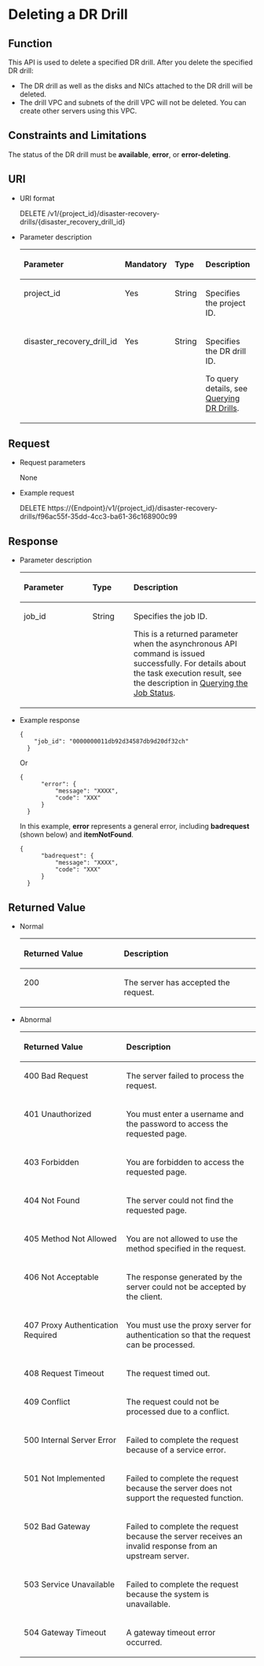# Deleting a DR Drill<a name="sdrs_05_0702"></a>

## Function<a name="section10712172153513"></a>

This API is used to delete a specified DR drill. After you delete the specified DR drill:

-   The DR drill as well as the disks and NICs attached to the DR drill will be deleted.
-   The drill VPC and subnets of the drill VPC will not be deleted. You can create other servers using this VPC.

## Constraints and Limitations<a name="section7717172173519"></a>

The status of the DR drill must be  **available**,  **error**, or  **error-deleting**.

## URI<a name="section157201821113516"></a>

-   URI format

    DELETE /v1/\{project\_id\}/disaster-recovery-drills/\{disaster\_recovery\_drill\_id\}

-   Parameter description

    <a name="table77247213354"></a>
    <table><thead align="left"><tr id="row8810132213510"><th class="cellrowborder" valign="top" width="21.21212121212121%" id="mcps1.1.5.1.1"><p id="p148101922163517"><a name="p148101922163517"></a><a name="p148101922163517"></a><strong id="b842352706151210"><a name="b842352706151210"></a><a name="b842352706151210"></a>Parameter</strong></p>
    </th>
    <th class="cellrowborder" valign="top" width="14.141414141414138%" id="mcps1.1.5.1.2"><p id="p481032223510"><a name="p481032223510"></a><a name="p481032223510"></a><strong id="b84235270615447"><a name="b84235270615447"></a><a name="b84235270615447"></a>Mandatory</strong></p>
    </th>
    <th class="cellrowborder" valign="top" width="23.23232323232323%" id="mcps1.1.5.1.3"><p id="p148101322203518"><a name="p148101322203518"></a><a name="p148101322203518"></a><strong id="b84235270615453"><a name="b84235270615453"></a><a name="b84235270615453"></a>Type</strong></p>
    </th>
    <th class="cellrowborder" valign="top" width="41.41414141414141%" id="mcps1.1.5.1.4"><p id="p178101222183514"><a name="p178101222183514"></a><a name="p178101222183514"></a><strong id="b84235270615457"><a name="b84235270615457"></a><a name="b84235270615457"></a>Description</strong></p>
    </th>
    </tr>
    </thead>
    <tbody><tr id="row1981012224351"><td class="cellrowborder" valign="top" width="21.21212121212121%" headers="mcps1.1.5.1.1 "><p id="p1810152215359"><a name="p1810152215359"></a><a name="p1810152215359"></a>project_id</p>
    </td>
    <td class="cellrowborder" valign="top" width="14.141414141414138%" headers="mcps1.1.5.1.2 "><p id="p14810152213353"><a name="p14810152213353"></a><a name="p14810152213353"></a>Yes</p>
    </td>
    <td class="cellrowborder" valign="top" width="23.23232323232323%" headers="mcps1.1.5.1.3 "><p id="p7810192217351"><a name="p7810192217351"></a><a name="p7810192217351"></a>String</p>
    </td>
    <td class="cellrowborder" valign="top" width="41.41414141414141%" headers="mcps1.1.5.1.4 "><p id="p28101227354"><a name="p28101227354"></a><a name="p28101227354"></a>Specifies the project ID.</p>
    </td>
    </tr>
    <tr id="row14810102243515"><td class="cellrowborder" valign="top" width="21.21212121212121%" headers="mcps1.1.5.1.1 "><p id="p15810922193516"><a name="p15810922193516"></a><a name="p15810922193516"></a>disaster_recovery_drill_id</p>
    </td>
    <td class="cellrowborder" valign="top" width="14.141414141414138%" headers="mcps1.1.5.1.2 "><p id="p881015229351"><a name="p881015229351"></a><a name="p881015229351"></a>Yes</p>
    </td>
    <td class="cellrowborder" valign="top" width="23.23232323232323%" headers="mcps1.1.5.1.3 "><p id="p2810322173515"><a name="p2810322173515"></a><a name="p2810322173515"></a>String</p>
    </td>
    <td class="cellrowborder" valign="top" width="41.41414141414141%" headers="mcps1.1.5.1.4 "><p id="p20810722183512"><a name="p20810722183512"></a><a name="p20810722183512"></a>Specifies the DR drill ID.</p>
    <p id="p558414565416"><a name="p558414565416"></a><a name="p558414565416"></a>To query details, see <a href="querying-dr-drills.md">Querying DR Drills</a>.</p>
    </td>
    </tr>
    </tbody>
    </table>


## Request<a name="section1973942115356"></a>

-   Request parameters

    None

-   Example request

    DELETE https://\{Endpoint\}/v1/\{project\_id\}/disaster-recovery-drills/f96ac55f-35dd-4cc3-ba61-36c168900c99


## Response<a name="section17391021133518"></a>

-   Parameter description

    <a name="table1074342183511"></a>
    <table><thead align="left"><tr id="row4810202233512"><th class="cellrowborder" valign="top" width="29.07%" id="mcps1.1.4.1.1"><p id="p0810622153517"><a name="p0810622153517"></a><a name="p0810622153517"></a><strong id="b842352706151210_1"><a name="b842352706151210_1"></a><a name="b842352706151210_1"></a>Parameter</strong></p>
    </th>
    <th class="cellrowborder" valign="top" width="17.44%" id="mcps1.1.4.1.2"><p id="p58115224351"><a name="p58115224351"></a><a name="p58115224351"></a><strong id="b84235270615453_1"><a name="b84235270615453_1"></a><a name="b84235270615453_1"></a>Type</strong></p>
    </th>
    <th class="cellrowborder" valign="top" width="53.49%" id="mcps1.1.4.1.3"><p id="p168112224356"><a name="p168112224356"></a><a name="p168112224356"></a><strong id="b84235270615457_1"><a name="b84235270615457_1"></a><a name="b84235270615457_1"></a>Description</strong></p>
    </th>
    </tr>
    </thead>
    <tbody><tr id="row1781182210358"><td class="cellrowborder" valign="top" width="29.07%" headers="mcps1.1.4.1.1 "><p id="p13811922163518"><a name="p13811922163518"></a><a name="p13811922163518"></a>job_id</p>
    </td>
    <td class="cellrowborder" valign="top" width="17.44%" headers="mcps1.1.4.1.2 "><p id="p1281162219355"><a name="p1281162219355"></a><a name="p1281162219355"></a>String</p>
    </td>
    <td class="cellrowborder" valign="top" width="53.49%" headers="mcps1.1.4.1.3 "><p id="p18111322173518"><a name="p18111322173518"></a><a name="p18111322173518"></a>Specifies the job ID.</p>
    <p id="p54413436307"><a name="p54413436307"></a><a name="p54413436307"></a>This is a returned parameter when the asynchronous API command is issued successfully. For details about the task execution result, see the description in <a href="querying-the-job-status.md">Querying the Job Status</a>.</p>
    </td>
    </tr>
    </tbody>
    </table>

-   Example response

    ```
    {  
        "job_id": "0000000011db92d34587db9d20df32ch"  
      }
    ```

    Or

    ```
    {  
          "error": {  
              "message": "XXXX",   
              "code": "XXX"  
          }  
      }
    ```

    In this example,  **error**  represents a general error, including  **badrequest**  \(shown below\) and  **itemNotFound**.

    ```
    {  
          "badrequest": {  
              "message": "XXXX",   
              "code": "XXX"  
          }  
      }
    ```


## **Returned Value**<a name="section0752821153510"></a>

-   Normal

    <a name="table875592143517"></a>
    <table><thead align="left"><tr id="row19811422123519"><th class="cellrowborder" valign="top" width="42.42%" id="mcps1.1.3.1.1"><p id="p19811202216355"><a name="p19811202216355"></a><a name="p19811202216355"></a><strong id="b842352706175024_1"><a name="b842352706175024_1"></a><a name="b842352706175024_1"></a>Returned Value</strong></p>
    </th>
    <th class="cellrowborder" valign="top" width="57.58%" id="mcps1.1.3.1.2"><p id="p5811222153519"><a name="p5811222153519"></a><a name="p5811222153519"></a><strong id="b84235270615457_2"><a name="b84235270615457_2"></a><a name="b84235270615457_2"></a>Description</strong></p>
    </th>
    </tr>
    </thead>
    <tbody><tr id="row8811622173516"><td class="cellrowborder" valign="top" width="42.42%" headers="mcps1.1.3.1.1 "><p id="p581132212351"><a name="p581132212351"></a><a name="p581132212351"></a>200</p>
    </td>
    <td class="cellrowborder" valign="top" width="57.58%" headers="mcps1.1.3.1.2 "><p id="p8812122215356"><a name="p8812122215356"></a><a name="p8812122215356"></a>The server has accepted the request.</p>
    </td>
    </tr>
    </tbody>
    </table>

-   Abnormal

    <a name="table575962153514"></a>
    <table><thead align="left"><tr id="row5812112273512"><th class="cellrowborder" valign="top" width="43.43%" id="mcps1.1.3.1.1"><p id="p4812112210359"><a name="p4812112210359"></a><a name="p4812112210359"></a><strong id="b842352706175024_2"><a name="b842352706175024_2"></a><a name="b842352706175024_2"></a>Returned Value</strong></p>
    </th>
    <th class="cellrowborder" valign="top" width="56.57%" id="mcps1.1.3.1.2"><p id="p28122227359"><a name="p28122227359"></a><a name="p28122227359"></a><strong id="b84235270615457_3"><a name="b84235270615457_3"></a><a name="b84235270615457_3"></a>Description</strong></p>
    </th>
    </tr>
    </thead>
    <tbody><tr id="row198121227351"><td class="cellrowborder" valign="top" width="43.43%" headers="mcps1.1.3.1.1 "><p id="p1581292223511"><a name="p1581292223511"></a><a name="p1581292223511"></a>400 Bad Request</p>
    </td>
    <td class="cellrowborder" valign="top" width="56.57%" headers="mcps1.1.3.1.2 "><p id="p7812162233514"><a name="p7812162233514"></a><a name="p7812162233514"></a>The server failed to process the request.</p>
    </td>
    </tr>
    <tr id="row13812122173519"><td class="cellrowborder" valign="top" width="43.43%" headers="mcps1.1.3.1.1 "><p id="p0812182215356"><a name="p0812182215356"></a><a name="p0812182215356"></a>401 Unauthorized</p>
    </td>
    <td class="cellrowborder" valign="top" width="56.57%" headers="mcps1.1.3.1.2 "><p id="p18121922143519"><a name="p18121922143519"></a><a name="p18121922143519"></a>You must enter a username and the password to access the requested page.</p>
    </td>
    </tr>
    <tr id="row18812162263513"><td class="cellrowborder" valign="top" width="43.43%" headers="mcps1.1.3.1.1 "><p id="p18121122163511"><a name="p18121122163511"></a><a name="p18121122163511"></a>403 Forbidden</p>
    </td>
    <td class="cellrowborder" valign="top" width="56.57%" headers="mcps1.1.3.1.2 "><p id="p78121223353"><a name="p78121223353"></a><a name="p78121223353"></a>You are forbidden to access the requested page.</p>
    </td>
    </tr>
    <tr id="row281216228353"><td class="cellrowborder" valign="top" width="43.43%" headers="mcps1.1.3.1.1 "><p id="p178128223353"><a name="p178128223353"></a><a name="p178128223353"></a>404 Not Found</p>
    </td>
    <td class="cellrowborder" valign="top" width="56.57%" headers="mcps1.1.3.1.2 "><p id="p281222218358"><a name="p281222218358"></a><a name="p281222218358"></a>The server could not find the requested page.</p>
    </td>
    </tr>
    <tr id="row48121522133515"><td class="cellrowborder" valign="top" width="43.43%" headers="mcps1.1.3.1.1 "><p id="p9812172213515"><a name="p9812172213515"></a><a name="p9812172213515"></a>405 Method Not Allowed</p>
    </td>
    <td class="cellrowborder" valign="top" width="56.57%" headers="mcps1.1.3.1.2 "><p id="p1481217224355"><a name="p1481217224355"></a><a name="p1481217224355"></a>You are not allowed to use the method specified in the request.</p>
    </td>
    </tr>
    <tr id="row5812022113515"><td class="cellrowborder" valign="top" width="43.43%" headers="mcps1.1.3.1.1 "><p id="p15812172263516"><a name="p15812172263516"></a><a name="p15812172263516"></a>406 Not Acceptable</p>
    </td>
    <td class="cellrowborder" valign="top" width="56.57%" headers="mcps1.1.3.1.2 "><p id="p19812142283512"><a name="p19812142283512"></a><a name="p19812142283512"></a>The response generated by the server could not be accepted by the client.</p>
    </td>
    </tr>
    <tr id="row1881222211354"><td class="cellrowborder" valign="top" width="43.43%" headers="mcps1.1.3.1.1 "><p id="p1881213223352"><a name="p1881213223352"></a><a name="p1881213223352"></a>407 Proxy Authentication Required</p>
    </td>
    <td class="cellrowborder" valign="top" width="56.57%" headers="mcps1.1.3.1.2 "><p id="p5812322173516"><a name="p5812322173516"></a><a name="p5812322173516"></a>You must use the proxy server for authentication so that the request can be processed.</p>
    </td>
    </tr>
    <tr id="row1781262210356"><td class="cellrowborder" valign="top" width="43.43%" headers="mcps1.1.3.1.1 "><p id="p18121322113516"><a name="p18121322113516"></a><a name="p18121322113516"></a>408 Request Timeout</p>
    </td>
    <td class="cellrowborder" valign="top" width="56.57%" headers="mcps1.1.3.1.2 "><p id="p081242212355"><a name="p081242212355"></a><a name="p081242212355"></a>The request timed out.</p>
    </td>
    </tr>
    <tr id="row1681222213511"><td class="cellrowborder" valign="top" width="43.43%" headers="mcps1.1.3.1.1 "><p id="p28138222358"><a name="p28138222358"></a><a name="p28138222358"></a>409 Conflict</p>
    </td>
    <td class="cellrowborder" valign="top" width="56.57%" headers="mcps1.1.3.1.2 "><p id="p198131223353"><a name="p198131223353"></a><a name="p198131223353"></a>The request could not be processed due to a conflict.</p>
    </td>
    </tr>
    <tr id="row19813182218353"><td class="cellrowborder" valign="top" width="43.43%" headers="mcps1.1.3.1.1 "><p id="p481352213514"><a name="p481352213514"></a><a name="p481352213514"></a>500 Internal Server Error</p>
    </td>
    <td class="cellrowborder" valign="top" width="56.57%" headers="mcps1.1.3.1.2 "><p id="p281332217358"><a name="p281332217358"></a><a name="p281332217358"></a>Failed to complete the request because of a service error.</p>
    </td>
    </tr>
    <tr id="row1281392203511"><td class="cellrowborder" valign="top" width="43.43%" headers="mcps1.1.3.1.1 "><p id="p1281382273512"><a name="p1281382273512"></a><a name="p1281382273512"></a>501 Not Implemented</p>
    </td>
    <td class="cellrowborder" valign="top" width="56.57%" headers="mcps1.1.3.1.2 "><p id="p12813202233512"><a name="p12813202233512"></a><a name="p12813202233512"></a>Failed to complete the request because the server does not support the requested function.</p>
    </td>
    </tr>
    <tr id="row1881382213510"><td class="cellrowborder" valign="top" width="43.43%" headers="mcps1.1.3.1.1 "><p id="p78137226353"><a name="p78137226353"></a><a name="p78137226353"></a>502 Bad Gateway</p>
    </td>
    <td class="cellrowborder" valign="top" width="56.57%" headers="mcps1.1.3.1.2 "><p id="p381317220350"><a name="p381317220350"></a><a name="p381317220350"></a>Failed to complete the request because the server receives an invalid response from an upstream server.</p>
    </td>
    </tr>
    <tr id="row281352253519"><td class="cellrowborder" valign="top" width="43.43%" headers="mcps1.1.3.1.1 "><p id="p581313227355"><a name="p581313227355"></a><a name="p581313227355"></a>503 Service Unavailable</p>
    </td>
    <td class="cellrowborder" valign="top" width="56.57%" headers="mcps1.1.3.1.2 "><p id="p148131722153516"><a name="p148131722153516"></a><a name="p148131722153516"></a>Failed to complete the request because the system is unavailable.</p>
    </td>
    </tr>
    <tr id="row198135221356"><td class="cellrowborder" valign="top" width="43.43%" headers="mcps1.1.3.1.1 "><p id="p9813102253520"><a name="p9813102253520"></a><a name="p9813102253520"></a>504 Gateway Timeout</p>
    </td>
    <td class="cellrowborder" valign="top" width="56.57%" headers="mcps1.1.3.1.2 "><p id="p381317223358"><a name="p381317223358"></a><a name="p381317223358"></a>A gateway timeout error occurred.</p>
    </td>
    </tr>
    </tbody>
    </table>


